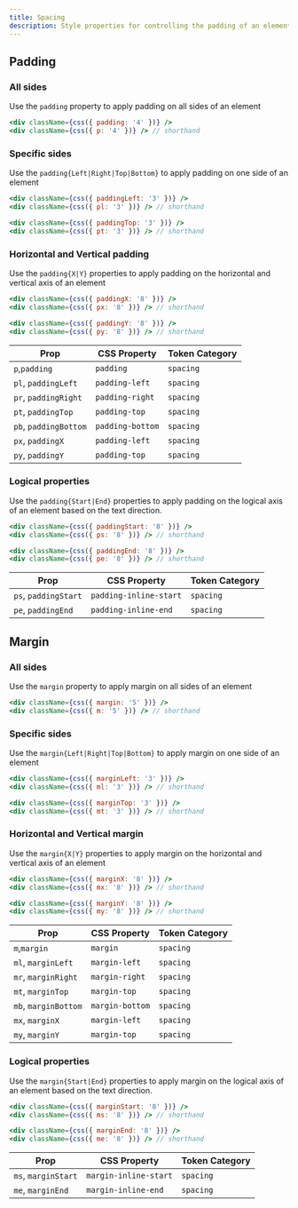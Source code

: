 ```yaml
---
title: Spacing
description: Style properties for controlling the padding of an element.
---
```


## Padding

### All sides

Use the `padding` property to apply padding on all sides of an element

```jsx
<div className={css({ padding: '4' })} />
<div className={css({ p: '4' })} /> // shorthand
```

### Specific sides

Use the `padding{Left|Right|Top|Bottom}` to apply padding on one side of an element

```jsx
<div className={css({ paddingLeft: '3' })} />
<div className={css({ pl: '3' })} /> // shorthand

<div className={css({ paddingTop: '3' })} />
<div className={css({ pt: '3' })} /> // shorthand
```

### Horizontal and Vertical padding

Use the `padding{X|Y}` properties to apply padding on the horizontal and vertical axis of an element

```jsx
<div className={css({ paddingX: '8' })} />
<div className={css({ px: '8' })} /> // shorthand

<div className={css({ paddingY: '8' })} />
<div className={css({ py: '8' })} /> // shorthand
```

| Prop                  | CSS Property     | Token Category |
| --------------------- | ---------------- | -------------- |
| `p`,`padding`         | `padding`        | `spacing`      |
| `pl`, `paddingLeft`   | `padding-left`   | `spacing`      |
| `pr`, `paddingRight`  | `padding-right`  | `spacing`      |
| `pt`, `paddingTop`    | `padding-top`    | `spacing`      |
| `pb`, `paddingBottom` | `padding-bottom` | `spacing`      |
| `px`, `paddingX`      | `padding-left`   | `spacing`      |
| `py`, `paddingY`      | `padding-top`    | `spacing`      |

### Logical properties

Use the `padding{Start|End}` properties to apply padding on the logical axis of an element based on the text direction.

```jsx
<div className={css({ paddingStart: '8' })} />
<div className={css({ ps: '8' })} /> // shorthand

<div className={css({ paddingEnd: '8' })} />
<div className={css({ pe: '8' })} /> // shorthand
```

| Prop                 | CSS Property           | Token Category |
| -------------------- | ---------------------- | -------------- |
| `ps`, `paddingStart` | `padding-inline-start` | `spacing`      |
| `pe`, `paddingEnd`   | `padding-inline-end`   | `spacing`      |

## Margin

### All sides

Use the `margin` property to apply margin on all sides of an element

```jsx
<div className={css({ margin: '5' })} />
<div className={css({ m: '5' })} /> // shorthand
```

### Specific sides

Use the `margin{Left|Right|Top|Bottom}` to apply margin on one side of an element

```jsx
<div className={css({ marginLeft: '3' })} />
<div className={css({ ml: '3' })} /> // shorthand

<div className={css({ marginTop: '3' })} />
<div className={css({ mt: '3' })} /> // shorthand
```

### Horizontal and Vertical margin

Use the `margin{X|Y}` properties to apply margin on the horizontal and vertical axis of an element

```jsx
<div className={css({ marginX: '8' })} />
<div className={css({ mx: '8' })} /> // shorthand

<div className={css({ marginY: '8' })} />
<div className={css({ my: '8' })} /> // shorthand
```

| Prop                 | CSS Property    | Token Category |
| -------------------- | --------------- | -------------- |
| `m`,`margin`         | `margin`        | `spacing`      |
| `ml`, `marginLeft`   | `margin-left`   | `spacing`      |
| `mr`, `marginRight`  | `margin-right`  | `spacing`      |
| `mt`, `marginTop`    | `margin-top`    | `spacing`      |
| `mb`, `marginBottom` | `margin-bottom` | `spacing`      |
| `mx`, `marginX`      | `margin-left`   | `spacing`      |
| `my`, `marginY`      | `margin-top`    | `spacing`      |

### Logical properties

Use the `margin{Start|End}` properties to apply margin on the logical axis of an element based on the text direction.

```jsx
<div className={css({ marginStart: '8' })} />
<div className={css({ ms: '8' })} /> // shorthand

<div className={css({ marginEnd: '8' })} />
<div className={css({ me: '8' })} /> // shorthand
```

| Prop                | CSS Property          | Token Category |
| ------------------- | --------------------- | -------------- |
| `ms`, `marginStart` | `margin-inline-start` | `spacing`      |
| `me`, `marginEnd`   | `margin-inline-end`   | `spacing`      |
